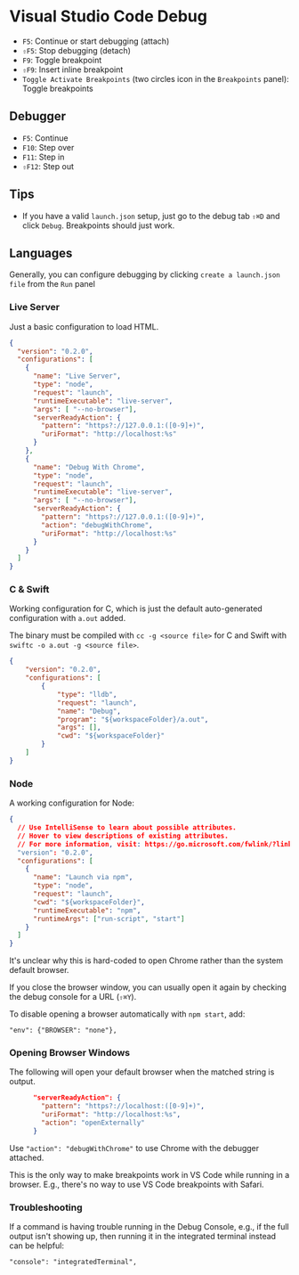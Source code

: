 # Visual Studio Code Debug

- `F5`: Continue or start debugging (attach)
- `⇧F5`: Stop debugging (detach)
- `F9`: Toggle breakpoint
- `⇧F9`: Insert inline breakpoint
- `Toggle Activate Breakpoints` (two circles icon in the `Breakpoints` panel): Toggle breakpoints


## Debugger

- `F5`: Continue
- `F10`: Step over
- `F11`: Step in
- `⇧F12`: Step out

## Tips

- If you have a valid `launch.json` setup, just go to the debug tab `⇧⌘D` and click `Debug`. Breakpoints should just work.

## Languages

Generally, you can configure debugging by clicking `create a launch.json file` from the `Run` panel

### Live Server

Just a basic configuration to load HTML.

``` json
{
  "version": "0.2.0",
  "configurations": [
    {
      "name": "Live Server",
      "type": "node",
      "request": "launch",
      "runtimeExecutable": "live-server",
      "args": [ "--no-browser"],
      "serverReadyAction": {
        "pattern": "https?://127.0.0.1:([0-9]+)",
        "uriFormat": "http://localhost:%s"
      }
    },
    {
      "name": "Debug With Chrome",
      "type": "node",
      "request": "launch",
      "runtimeExecutable": "live-server",
      "args": [ "--no-browser"],
      "serverReadyAction": {
        "pattern": "https?://127.0.0.1:([0-9]+)",
        "action": "debugWithChrome",
        "uriFormat": "http://localhost:%s"
      }
    }
  ]
}
```
### C & Swift

Working configuration for C, which is just the default auto-generated configuration with `a.out` added.

The binary must be compiled with `cc -g <source file>` for C and Swift with `swiftc -o a.out -g <source file>`.

``` json
{
    "version": "0.2.0",
    "configurations": [
        {
            "type": "lldb",
            "request": "launch",
            "name": "Debug",
            "program": "${workspaceFolder}/a.out",
            "args": [],
            "cwd": "${workspaceFolder}"
        }
    ]
}
```

### Node

A working configuration for Node:

``` json
{
  // Use IntelliSense to learn about possible attributes.
  // Hover to view descriptions of existing attributes.
  // For more information, visit: https://go.microsoft.com/fwlink/?linkid=830387
  "version": "0.2.0",
  "configurations": [
    {
      "name": "Launch via npm",
      "type": "node",
      "request": "launch",
      "cwd": "${workspaceFolder}",
      "runtimeExecutable": "npm",
      "runtimeArgs": ["run-script", "start"]
    }
  ]
}
```

It's unclear why this is hard-coded to open Chrome rather than the system default browser.

If you close the browser window, you can usually open it again by checking the debug console for a URL (`⇧⌘Y`).

To disable opening a browser automatically with `npm start`, add:

    "env": {"BROWSER": "none"},

### Opening Browser Windows

The following will open your default browser when the matched string is output.

``` json
      "serverReadyAction": {
        "pattern": "https?://localhost:([0-9]+)",
        "uriFormat": "http://localhost:%s",
        "action": "openExternally"
      }
```

Use `"action": "debugWithChrome"` to use Chrome with the debugger attached.

This is the only way to make breakpoints work in VS Code while running in a browser. E.g., there's no way to use VS Code breakpoints with Safari.

### Troubleshooting

If a command is having trouble running in the Debug Console, e.g., if the full output isn't showing up, then running it in the integrated terminal instead can be helpful:

    "console": "integratedTerminal",
